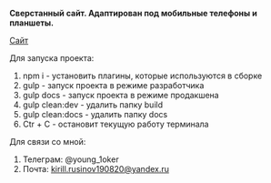 **Сверстанный сайт. Адаптирован под мобильные телефоны и планшеты.**

[Сайт](https://killreal47.github.io/welbex/)

Для запуска проекта:
1) npm i - установить плагины, которые используются в сборке
2) gulp - запуск проекта в режиме разработчика
3) gulp docs - запуск проекта в режиме продакшена
4) gulp clean:dev - удалить папку build
5) gulp clean:docs - удалить папку docs
6) Ctr + C - остановит текущую работу терминала

Для связи со мной:
   1) Телеграм: @young_1oker
   2) Почта: kirill.rusinov190820@yandex.ru
